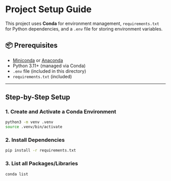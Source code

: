 # Project Setup Guide

This project uses **Conda** for environment management, `requirements.txt` for Python dependencies, and a `.env` file for storing environment variables.

## 📦 Prerequisites

- [Miniconda](https://docs.conda.io/en/latest/miniconda.html) or [Anaconda](https://www.anaconda.com/)
- Python 3.11+ (managed via Conda)
- `.env` file (included in this directory)
- `requirements.txt` (included)

---

## Step-by-Step Setup

### 1. Create and Activate a Conda Environment

```bash
python3 -m venv .venv
source .venv/bin/activate
```

### 2. Install Dependencies

```bash
pip install -r requirements.txt
```

### 3. List all Packages/Libraries

```bash
conda list
```
